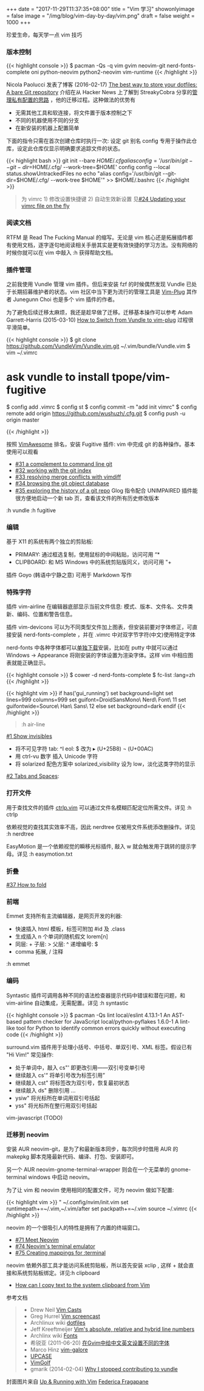 +++
date = "2017-11-29T11:37:35+08:00"
title = "Vim 学习"
showonlyimage = false
image = "/img/blog/vim-day-by-day/vim.png"
draft = false
weight = 1000
+++

珍爱生命，每天学一点 vim 技巧
<!--more-->

### 版本控制

{{< highlight console >}}
$ pacman -Qs -q vim
gvim
neovim-git
nerd-fonts-complete
oni
python-neovim
python2-neovim
vim-runtime
{{< /highlight >}}

Nicola Paolucci 发表了博客 (2016-02-17) [The best way to store your dotfiles: A bare Git repository](https://developer.atlassian.com/blog/2016/02/best-way-to-store-dotfiles-git-bare-repo/) 介绍在从 Hacker News 上了解到 StreakyCobra 分享的[管理私有配置的思路](https://news.ycombinator.com/item?id=11071754) ，他的迁移过程。这种做法的优势有

- 无需其他工具和软连接，将文件置于版本控制之下
- 不同的机器使用不同的分支
- 在新安装的机器上配置简单

下面的指令只需在首次创建仓库时执行一次: 设定 git 别名 config 专用于操作此仓库，设定此仓库仅显示明确要求追踪文件的状态。

{{< highlight bash >}}
git init --bare $HOME/.cfg
alias config='/usr/bin/git --git-dir=$HOME/.cfg/ --work-tree=$HOME'
config config --local status.showUntrackedFiles no
echo "alias config='/usr/bin/git --git-dir=$HOME/.cfg/ --work-tree $HOME'" >> $HOME/.bashrc
{{< /highlight >}}

> 为 vimrc 1) 修改设置快捷键 2) 自动生效新设置 见[#24 Updating your vimrc file on the fly](http://vimcasts.org/episodes/updating-your-vimrc-file-on-the-fly/)

### 阅读文档

RTFM 是 Read The Fucking Manual 的缩写。无论是 vim 核心还是拓展插件都有使用文档，逐字逐句地阅读相关手册其实是更有效快捷的学习方法。没有网络的时候你就可以在 vim 中敲入 :h 获得帮助文档。

### 插件管理

之前我使用 Vundle 管理 vim 插件。但后来安装 fzf 的时候偶然发现 Vundle 已处于长期招募维护者的状态。vim 社区中当下更为流行的管理工具是 [Vim-Plug](https://github.com/junegunn/vim-plug) 其作者 Junegunn Choi 也是多个 vim 插件的作者。

为了避免后续迁移太麻烦，我还是趁早做了迁移。迁移基本操作可以参考 Adam Garrett-Harris (2015-03-10) [How to Switch from Vundle to vim-plug](http://www.adamwadeharris.com/how-to-switch-from-vundle-to-vim-plug/) 过程很平滑简单。

{{< highlight console >}}
$ git clone https://github.com/VundleVim/Vundle.vim.git ~/.vim/bundle/Vundle.vim
$ vim ~/.vimrc
# ask vundle to install tpope/vim-fugitive

$ config add .vimrc
$ config st
$ config commit -m "add init vimrc"
$ config remote add origin https://github.com/wushuzh/.cfg.git
$ config push -u origin master

{{< /highlight >}}

按照 [VimAwesome](https://vimawesome.com) 排名，安装 Fugitive 插件: vim 中完成 git 的各种操作。基本使用可以观看

- [#31 a complement to command line git](http://vimcasts.org/episodes/fugitive-vim---a-complement-to-command-line-git/)
- [#32 working with the git index](http://vimcasts.org/episodes/fugitive-vim-working-with-the-git-index/)
- [#33 resolving merge conflicts with vimdiff](http://vimcasts.org/episodes/fugitive-vim-resolving-merge-conflicts-with-vimdiff/)
- [#34 browsing the git object database](http://vimcasts.org/episodes/fugitive-vim-browsing-the-git-object-database/)
- [#35 exploring the history of a git repo](http://vimcasts.org/episodes/fugitive-vim-exploring-the-history-of-a-git-repository/) Glog 指令配合 UNIMPAIRED 插件能很方便地启动一个新 tab 页，查看该文件的所有历史修改版本

:h vundle
:h fugitive

### 编辑

基于 X11 的系统有两个独立的剪贴板:

- PRIMARY: 通过框选复制，使用鼠标的中间粘贴，访问可用 “*
- CLIPBOARD: 和 MS Windows 中的系统剪贴版同义，访问可用 "+

插件 Goyo (韩语中宁静之意) 可用于 Markdown 写作

### 特殊字符

插件 vim-airline 在编辑器底部显示当前文件信息: 模式、版本、文件名、文件类新、编码、位置和警告信息。

插件 vim-devicons 可以为不同类型文件加上图表，但安装前要对字体修正，可直接安装 nerd-fonts-complete ，并在 .vimrc 中对双字节字符(中文)使用特定字体

nerd-fonts 中各种字体都可以[单独下载](https://github.com/ryanoasis/nerd-fonts#patched-fonts)安装，比如在 putty 中就可以通过 Windows -> Appearance 将刚安装的字体设置为渲染字体。这样 vim 中相应图表就能正确显示。

{{< highlight console >}}
$ cower -d nerd-fonts-complete
$ fc-list :lang=zh
{{< /highlight >}}

{{< highlight vim >}}
if has('gui_running')
  set background=light
  set lines=999 columns=999
  set guifont=DroidSansMono\ Nerd\ Font\ 11
  set guifontwide=Source\ Han\ Sans\ 12
else
  set background=dark
endif
{{< /highlight >}}

> :h air-line

[#1 Show invisibles](http://vimcasts.org/episodes/show-invisibles/)

- 将不可见字符 tab: ^I eol: $ 改为 ▸ (U+25B8) ¬ (U+00AC)
- 用 ctrl-vu 数字 插入 Unicode 字符
- 将 solarized 配色方案中 solarized_visibility 设为 low，淡化这类字符的显示

[#2 Tabs and Spaces](http://vimcasts.org/episodes/tabs-and-spaces/):

### 打开文件

用于查找文件的插件 [ctrlp.vim](https://vimawesome.com/plugin/ctrlp-vim-red) 可以通过文件名模糊匹配定位所需文件。详见 :h ctrlp

依赖视觉的查找其实效率不高，因此 nerdtree 仅被用文件系统添改删操作。详见 :h nerdtree

EasyMotion 是一个依赖视觉的瞬移光标插件, 敲入 <Leader><Leader>w 就会触发用于跳转的提示字母。详见 :h easymotion.txt


### 折叠

[#37 How to fold](http://vimcasts.org/episodes/how-to-fold/)

### 前端

Emmet 支持所有主流编辑器，是网页开发的利器:

- 快速插入 html 模板，标签可附加 #id 及 .class
- 生成插入 n 个单词的随机假文 lorem[n]
- 同层: + 子层: > 父层: ^ 递增编号: $
- <c-y>comma 拓展, <c-y>/ 注释

:h emmet

### 编码

Syntastic 插件可调用各种不同的语法检查器提示代码中错误和潜在问题，和 vim-airline 自动集成，无需配置。详见 :h syntastic

{{< highlight console >}}
$ pacman -Qs lint
local/eslint 4.13.1-1
    An AST-based pattern checker for JavaScript
local/python-pyflakes 1.6.0-1
    A lint-like tool for Python to identify common errors quickly without executing code
{{< /highlight >}}

surround.vim 插件用于处理小括号、中括号、单双引号、XML 标签。假设已有 "Hi Vim!" 常见操作:

- 处于单词中，敲入 cs"' 即更改引用——双引号变单引号
- 继续敲入 cs'<q> 将单引号改为标签引用
- 继续敲入 cst" 将标签改为双引号，恢复最初状态
- 继续敲入 ds" 删除引用 ...
- ysiw" 将光标所在单词用双引号括起
- yss"  将光标所在整行用双引号括起

vim-javascript (TODO)

### 迁移到 neovim

安装 AUR neovim-git，是为了和最新版本同步，每次同步时借用 AUR 的 makepkg 脚本克隆最新代码、编译、打包、安装即可。

另一个 AUR neovim-gnome-terminal-wrapper 则会在一个无菜单的 gnome-terminal windows 中启动 neovim。

为了让 vim 和 neovim 使用相同的配置文件，可为 neovim 做如下配置:

{{< highlight vim >}}
" ~/.config/nvim/init.vim
set runtimepath+=~/.vim,~/.vim/after
set packpath+=~/.vim
source ~/.vimrc
{{< /highlight >}}

neovim 的一个很吸引人的特性是拥有了内置的终端窗口。

- [#71 Meet Neovim](http://vimcasts.org/episodes/meet-neovim/)
- [#74 Neovim's terminal emulator](http://vimcasts.org/episodes/neovim-terminal/)
- [#75 Creating mappings for :terminal](http://vimcasts.org/episodes/neovim-terminal-mappings/)

neovim 依赖外部工具才能访问系统剪贴板，所以首先安装 xclip , 这样 + 就会直接和系统剪贴板绑定。详见:h clipboard

- [How can I copy text to the system clipboard from Vim](https://vi.stackexchange.com/questions/84/how-can-i-copy-text-to-the-system-clipboard-from-vim)

参考文档

> - Drew Neil [Vim Casts](http://vimcasts.org/episodes)
> - Greg Hurrel [Vim screencast](https://www.youtube.com/playlist?list=PLwJS-G75vM7kFO-yUkyNphxSIdbi_1NKX)
> - Archlinux wiki [dotfiles](https://wiki.archlinux.org/index.php/Dotfiles)
> - Jeff Kreeftmeijer [Vim's absolute, relative and hybrid line numbers](https://jeffkreeftmeijer.com/vim-number/)
> - Archlinx wiki [Fonts](https://wiki.archlinux.org/index.php/Fonts)
> - 希锐亚 (2011-06-20) [在Gvim中给中文英文设置不同的字体](http://xxxcjr.blogspot.fi/2011/06/gvim.html)
> - Marco Hinz [vim-galore](https://github.com/mhinz/vim-galore)
> - [UPCASE](https://thoughtbot.com/upcase/vim)
> - [VimGolf](http://www.vimgolf.com/)
> - gmarik (2014-02-04) [Why I stopped contributing to vundle](http://www.gmarik.info/blog/2014/why-i-stopped-contributing-to-vundle/)

封面图片来自 [Up & Running with Vim](https://dribbble.com/shots/2668712-Up-Running-with-Vim) <a href="https://dribbble.com/federicafragapane"><i class="fa fa-dribbble" aria-hidden="true"></i> Federica Fragapane</a>
